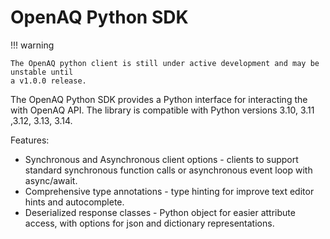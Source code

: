 # OpenAQ Python SDK

!!! warning

    The OpenAQ python client is still under active development and may be unstable until
    a v1.0.0 release.

The OpenAQ Python SDK provides a Python interface for interacting the with
OpenAQ API. The library is compatible with Python versions 3.10, 3.11
,3.12, 3.13, 3.14.

Features:

- Synchronous and Asynchronous client options - clients to support standard
  synchronous function calls or asynchronous event loop with async/await.
- Comprehensive type annotations - type hinting for improve text editor hints
  and autocomplete.
- Deserialized response classes - Python object for easier attribute access,
  with options for json and dictionary representations.

